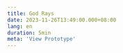 ```yaml
---
title: God Rays
date: 2023-11-26T13:49:00.000+08:00
lang: en
duration: 5min
meta: 'View Prototype'
---
```


<Title />

<GodRays />
